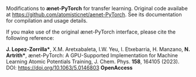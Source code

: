 Modifications to **ænet-PyTorch** for transfer learning. Original code availabe at https://github.com/atomisticnet/aenet-PyTorch. See its documentation for compilation and usage details.

If you make use of the original ænet-PyTorch interface, please cite the following reference:

**J. Lopez-Zorrilla<super>*</super>**, X.M. Aretxabaleta, I.W. Yeu, I. Etxebarria, H. Manzano, **N. Artrith<super>*</super>**, ænet-PyTorch: A GPU-Supported Implementation for Machine Learning Atomic Potentials Training, J. Chem. Phys. **158**, 164105 (2023). DOI: https://doi.org/10.1063/5.0146803 **OpenAccess**
